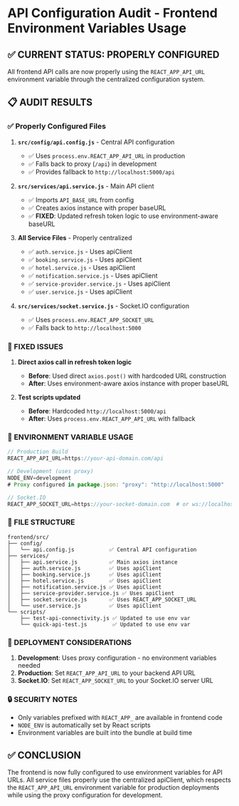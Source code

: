 # API Configuration Audit - Frontend Environment Variables Usage

## ✅ CURRENT STATUS: PROPERLY CONFIGURED

All frontend API calls are now properly using the `REACT_APP_API_URL` environment variable through the centralized configuration system.

## 📋 AUDIT RESULTS

### ✅ Properly Configured Files

1. **`src/config/api.config.js`** - Central API configuration
   - ✅ Uses `process.env.REACT_APP_API_URL` in production
   - ✅ Falls back to proxy (`/api`) in development
   - ✅ Provides fallback to `http://localhost:5000/api`

2. **`src/services/api.service.js`** - Main API client
   - ✅ Imports `API_BASE_URL` from config
   - ✅ Creates axios instance with proper baseURL
   - ✅ **FIXED**: Updated refresh token logic to use environment-aware baseURL

3. **All Service Files** - Properly centralized
   - ✅ `auth.service.js` - Uses apiClient
   - ✅ `booking.service.js` - Uses apiClient
   - ✅ `hotel.service.js` - Uses apiClient
   - ✅ `notification.service.js` - Uses apiClient
   - ✅ `service-provider.service.js` - Uses apiClient
   - ✅ `user.service.js` - Uses apiClient

4. **`src/services/socket.service.js`** - Socket.IO configuration
   - ✅ Uses `process.env.REACT_APP_SOCKET_URL`
   - ✅ Falls back to `http://localhost:5000`

### 🔧 FIXED ISSUES

1. **Direct axios call in refresh token logic**
   - **Before**: Used direct `axios.post()` with hardcoded URL construction
   - **After**: Uses environment-aware axios instance with proper baseURL

2. **Test scripts updated**
   - **Before**: Hardcoded `http://localhost:5000/api`
   - **After**: Uses `process.env.REACT_APP_API_URL` with fallback

### 🎯 ENVIRONMENT VARIABLE USAGE

```javascript
// Production Build
REACT_APP_API_URL=https://your-api-domain.com/api

// Development (uses proxy)
NODE_ENV=development
# Proxy configured in package.json: "proxy": "http://localhost:5000"

// Socket.IO
REACT_APP_SOCKET_URL=https://your-socket-domain.com  # or ws://localhost:5000
```

### 📁 FILE STRUCTURE

```
frontend/src/
├── config/
│   └── api.config.js           ✅ Central API configuration
├── services/
│   ├── api.service.js          ✅ Main axios instance
│   ├── auth.service.js         ✅ Uses apiClient
│   ├── booking.service.js      ✅ Uses apiClient
│   ├── hotel.service.js        ✅ Uses apiClient
│   ├── notification.service.js ✅ Uses apiClient
│   ├── service-provider.service.js ✅ Uses apiClient
│   ├── socket.service.js       ✅ Uses REACT_APP_SOCKET_URL
│   └── user.service.js         ✅ Uses apiClient
└── scripts/
    ├── test-api-connectivity.js ✅ Updated to use env var
    └── quick-api-test.js        ✅ Updated to use env var
```

### 🚀 DEPLOYMENT CONSIDERATIONS

1. **Development**: Uses proxy configuration - no environment variables needed
2. **Production**: Set `REACT_APP_API_URL` to your backend API URL
3. **Socket.IO**: Set `REACT_APP_SOCKET_URL` to your Socket.IO server URL

### 🔒 SECURITY NOTES

- Only variables prefixed with `REACT_APP_` are available in frontend code
- `NODE_ENV` is automatically set by React scripts
- Environment variables are built into the bundle at build time

## ✅ CONCLUSION

The frontend is now fully configured to use environment variables for API URLs. All service files properly use the centralized apiClient, which respects the `REACT_APP_API_URL` environment variable for production deployments while using the proxy configuration for development.
